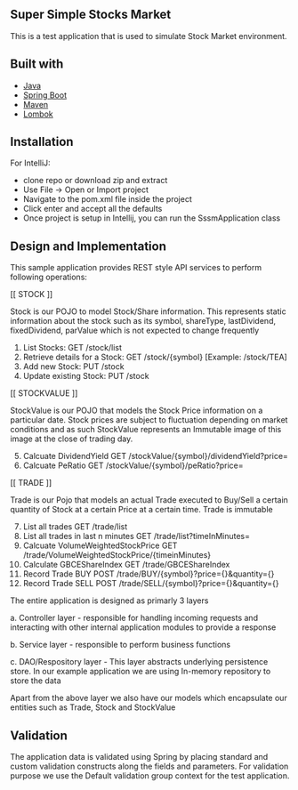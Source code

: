 ## Super Simple Stocks Market

This is a test application that is used to simulate Stock Market environment.

## Built with
- [Java](https://www.oracle.com/technetwork/java/javase/downloads/jdk8-downloads-2133151.html)
- [Spring Boot](https://spring.io/projects/spring-boot)
- [Maven](https://maven.apache.org/)
- [Lombok](https://projectlombok.org/)

## Installation 

For IntelliJ:

- clone repo or download zip and extract
- Use File -> Open or Import project
- Navigate to the pom.xml file inside the project
- Click enter and accept all the defaults
- Once project is setup in Intellij, you can run the SssmApplication class
 

## Design and Implementation
This sample application provides REST style API services to perform following operations:

[[ STOCK ]]

Stock is our POJO to model Stock/Share information. This represents static information about the stock such
as its symbol, shareType, lastDividend, fixedDividend, parValue which is not expected to change frequently

1. List Stocks: 						GET 	/stock/list
2. Retrieve details for a Stock: 		GET 	/stock/{symbol}  [Example: /stock/TEA]
3. Add new Stock:						PUT 	/stock
4. Update existing Stock:				PUT		/stock

[[ STOCKVALUE ]]

StockValue is our POJO that models the Stock Price information on a particular date. Stock prices are subject to fluctuation
depending on market conditions and as such StockValue represents an Immutable image of this image at the close of trading day.

5. Calcuate DividendYield 				GET		/stockValue/{symbol}/dividendYield?price=
6. Calcuate PeRatio 					GET		/stockValue/{symbol}/peRatio?price=

[[ TRADE ]]

Trade is our Pojo that models an actual Trade executed to Buy/Sell a certain quantity of Stock at a certain Price at a certain time.
Trade is immutable 

7. List all trades						GET 	/trade/list
8. List all trades in last n minutes	GET 	/trade/list?timeInMinutes=
9. Calcuate VolumeWeightedStockPrice 	GET		/trade/VolumeWeightedStockPrice/{timeinMinutes}
10. Calculate GBCEShareIndex			GET 	/trade/GBCEShareIndex
11. Record Trade BUY                    POST    /trade/BUY/{symbol}?price={}&quantity={} 
12. Record Trade SELL                   POST    /trade/SELL/{symbol}?price={}&quantity={} 


The entire application is designed as primarly 3 layers

a. Controller layer - responsible for handling incoming requests and interacting with other internal application modules to provide a response

b. Service layer - responsible to perform business functions

c. DAO/Respository layer - This layer abstracts underlying persistence store. In our example application we are using In-memory repository to store 
the data

Apart from the above layer we also have our models which encapsulate our entities such as Trade, Stock and StockValue

## Validation

The application data is validated using Spring by placing standard and custom validation constructs along the fields and parameters.
For validation purpose we use the Default validation group context for the test application.


